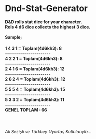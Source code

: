 # Dnd-Stat-Generator
<b>
D&D rolls stat dice for your character. </br>
Rols 4 d6 dice collects the highest 3 dice.
</br>
</br>
Sample;
<h4>
1 4 3 1  = Toplam(4d6kh3): 8 </br>
----------------------- </br>
4 2 2 1  = Toplam(4d6kh3): 8 </br>
----------------------- </br>
2 4 1 6  = Toplam(4d6kh3): 12 </br>
----------------------- </br>
2 6 2 4  = Toplam(4d6kh3): 12 </br>
----------------------- </br>
5 5 5 4  = Toplam(4d6kh3): 15 </br> 
----------------------- </br> 
5 3 3 2  = Toplam(4d6kh3): 11 </br> 
----------------------- </br>
GENEL TOPLAM : 66
</b></h3>
<br>
<h6>Ali Sezişli ve Türkbey Uyartaş Katkılarıyla...</h6>
